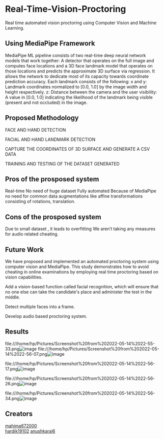 # Real-Time-Vision-Proctoring

Real time automated vision proctoring using Computer Vision and Machine Learning.

## Using MediaPipe Framework
MediaPipe ML pipeline consists of two real-time deep neural network models that work together: A detector that operates on the full image and computes face locations and a 3D face landmark model that operates on those locations and predicts the approximate 3D surface via regression. 
It allows the network to dedicate most of its capacity towards coordinate prediction accuracy.
Each landmark consists of the following:
x and y: Landmark coordinates normalized to [0.0, 1.0] by the image width and height respectively.
z: Distance between the camera and the user
visibility: A value in [0.0, 1.0] indicating the likelihood of the landmark being visible (present and not occluded) in the image.

## Proposed Methodology

FACE AND HAND DETECTION 

FACIAL AND HAND LANDMARK DETECTION

CAPTURE THE COORDINATES OF 3D SURFACE AND GENERATE A CSV DATA

TRAINING AND TESTING OF THE DATASET GENERATED


## Pros of the prosposed system
Real-time
No need of huge dataset
Fully automated
Because of MediaPipe no need for common data augmentations like affine transformations consisting of rotations, translation.


## Cons of the prosposed system
Due to small dataset , it leads to overfitting
We aren’t taking any measures for audio related cheating.

## Future Work
We have proposed and implemented an automated proctoring system using computer vision and MediaPipe. This study demonstrates how to avoid cheating in online examinations by employing real time proctoring based on vision capabilities.
 
Add a vision-based function called facial recognition, which will ensure that no one else can take the candidate's place and administer the test in the middle.

Detect multiple faces into a frame.

Develop audio based proctoring system.

## Results

file:///home/hp/Pictures/Screenshot%20from%202022-05-14%2022-55-33.png![image](https://user-images.githubusercontent.com/93143005/168442287-b78b0742-df73-42b4-8cc0-17a616874ad3.png)
file:///home/hp/Pictures/Screenshot%20from%202022-05-14%2022-56-07.png![image](https://user-images.githubusercontent.com/93143005/168442321-a266476c-fe51-4a20-b15a-aaa4a9581c38.png)

file:///home/hp/Pictures/Screenshot%20from%202022-05-14%2022-56-17.png![image](https://user-images.githubusercontent.com/93143005/168442327-00e60a17-e95d-426c-b413-6d0b7e4f1429.png)

file:///home/hp/Pictures/Screenshot%20from%202022-05-14%2022-56-26.png![image](https://user-images.githubusercontent.com/93143005/168442332-1b50da5a-ae96-4b8e-995b-5fe43e60c0ab.png)

file:///home/hp/Pictures/Screenshot%20from%202022-05-14%2022-56-34.png![image](https://user-images.githubusercontent.com/93143005/168442336-661fbcca-dc11-4792-b4bb-64a571640125.png)

## Creators
[mahima672000](https://github.com/mahima672000)   
[hardik19102](https://github.com/hardik19102)
[anushkaraj6](https://github.com/anushkaraj6)

